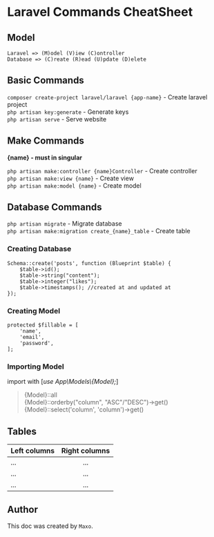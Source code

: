 # Laravel Commands CheatSheet

## Model 
    Laravel => (M)odel (V)iew (C)ontroller
    Database => (C)reate (R)ead (U)pdate (D)elete 

## Basic Commands
`composer create-project laravel/laravel {app-name}` - Create laravel project <br />
`php artisan key:generate` - Generate keys <br />
`php artisan serve` - Serve website <br />

## Make Commands
**{name} - must in singular** <br />

`php artisan make:controller {name}Controller` - Create controller <br />
`php artisan make:view {name}` - Create view <br />
`php artisan make:model {name}` - Create model <br />

## Database Commands
`php artisan migrate` - Migrate database <br />
`php artisan make:migration create_{name}_table` - Create table <br />

### **Creating Database** <br />
    Schema::create('posts', function (Blueprint $table) {
        $table->id();
        $table->string("content");
        $table->integer("likes");
        $table->timestamps(); //created at and updated at
    });

### **Creating Model** <br />
    protected $fillable = [
        'name',
        'email',
        'password',
    ];

### **Importing Model** <br />
import with [*use App\Models\\{Model};*] <br />

> {Model}::all <br />
> {Model}::orderby("column", "ASC"/"DESC")->get() <br />
> {Model}::select('column', 'column')->get()

## Tables

| Left columns  | Right columns |
| ------------- |:-------------:|
| ...           | ...           |
| ...           | ...           |
| ...           | ...           |


## Author
This doc was created by `Maxo`.